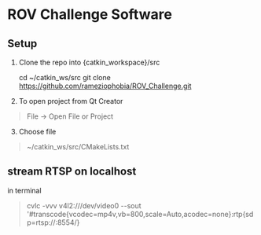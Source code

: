 # ROV Challenge Software

## Setup

 1. Clone the repo into {catkin_workspace}/src

    cd ~/catkin_ws/src
    git clone https://github.com/rameziophobia/ROV_Challenge.git

 2. To open project from Qt Creator

> File -> Open File or Project

 3. Choose file

> ~/catkin_ws/src/CMakeLists.txt

## stream RTSP on localhost
in terminal

> cvlc -vvv v4l2:///dev/video0 --sout '#transcode{vcodec=mp4v,vb=800,scale=Auto,acodec=none}:rtp{sdp=rtsp://:8554/}

